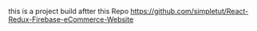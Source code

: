 this is a project build aftter this Repo
https://github.com/simpletut/React-Redux-Firebase-eCommerce-Website
